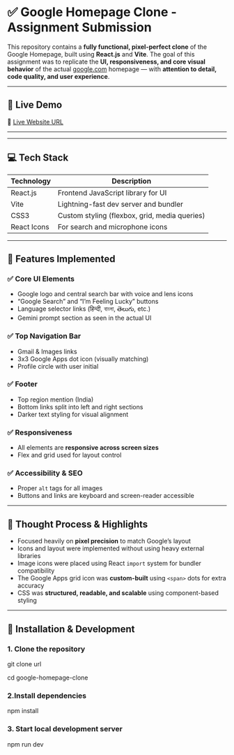 # ✅ Google Homepage Clone - Assignment Submission

This repository contains a **fully functional, pixel-perfect clone** of the Google Homepage, built using **React.js** and **Vite**. The goal of this assignment was to replicate the **UI, responsiveness, and core visual behavior** of the actual [google.com](https://www.google.com) homepage — with **attention to detail, code quality, and user experience**.

---

## 📌 Live Demo

🔗 [Live Website URL](https://your-deployment-link.vercel.app)

---



---

## 💻 Tech Stack

| Technology | Description |
|------------|-------------|
| React.js   | Frontend JavaScript library for UI |
| Vite       | Lightning-fast dev server and bundler |
| CSS3       | Custom styling (flexbox, grid, media queries) |
| React Icons | For search and microphone icons |

---

## 📸 Features Implemented

### ✅ Core UI Elements
- Google logo and central search bar with voice and lens icons
- “Google Search” and “I’m Feeling Lucky” buttons
- Language selector links (हिन्दी, বাংলা, తెలుగు, etc.)
- Gemini prompt section as seen in the actual UI

### ✅ Top Navigation Bar
- Gmail & Images links
- 3x3 Google Apps dot icon (visually matching)
- Profile circle with user initial

### ✅ Footer
- Top region mention (India)
- Bottom links split into left and right sections
- Darker text styling for visual alignment

### ✅ Responsiveness
- All elements are **responsive across screen sizes**
- Flex and grid used for layout control

### ✅ Accessibility & SEO
- Proper `alt` tags for all images
- Buttons and links are keyboard and screen-reader accessible

---

## 🧠 Thought Process & Highlights

- Focused heavily on **pixel precision** to match Google’s layout
- Icons and layout were implemented without using heavy external libraries
- Image icons were placed using React `import` system for bundler compatibility
- The Google Apps grid icon was **custom-built** using `<span>` dots for extra accuracy
- CSS was **structured, readable, and scalable** using component-based styling

---

## 🚀 Installation & Development

### 1. Clone the repository

git clone url 

cd google-homepage-clone

### 2.Install dependencies

npm install

### 3. Start local development server

npm run dev

